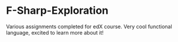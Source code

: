 # F-Sharp-Exploration
Various assignments completed for edX course. Very cool functional language, excited to learn more about it!
